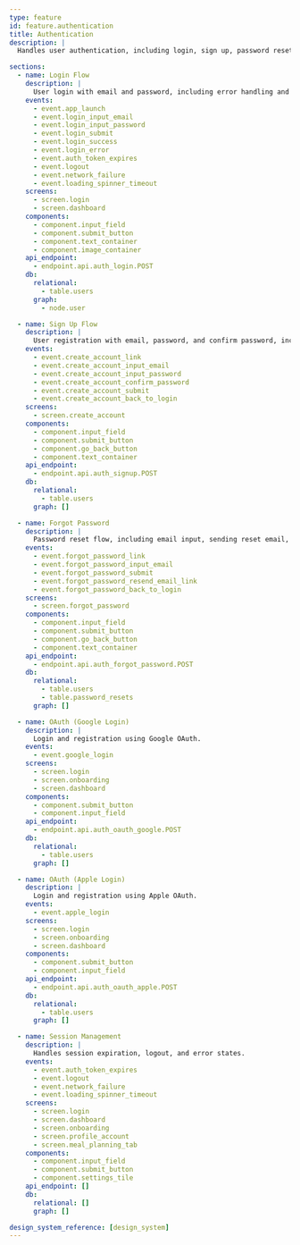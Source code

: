 ```yaml
---
type: feature
id: feature.authentication
title: Authentication
description: |
  Handles user authentication, including login, sign up, password reset, OAuth (Google and Apple), and session management. Ensures secure access to the app and manages user sessions.

sections:
  - name: Login Flow
    description: |
      User login with email and password, including error handling and session management. This corresponds to "Screen 1: Login / Signup Selection" in the blueprint, with app logo at top.
    events:
      - event.app_launch
      - event.login_input_email
      - event.login_input_password
      - event.login_submit
      - event.login_success
      - event.login_error
      - event.auth_token_expires
      - event.logout
      - event.network_failure
      - event.loading_spinner_timeout
    screens:
      - screen.login
      - screen.dashboard
    components:
      - component.input_field
      - component.submit_button
      - component.text_container
      - component.image_container
    api_endpoint:
      - endpoint.api.auth_login.POST
    db:
      relational:
        - table.users
      graph:
        - node.user

  - name: Sign Up Flow
    description: |
      User registration with email, password, and confirm password, including validation and error handling. This corresponds to "Screen 2: Sign up" in the blueprint.
    events:
      - event.create_account_link
      - event.create_account_input_email
      - event.create_account_input_password
      - event.create_account_confirm_password
      - event.create_account_submit
      - event.create_account_back_to_login
    screens:
      - screen.create_account
    components:
      - component.input_field
      - component.submit_button
      - component.go_back_button
      - component.text_container
    api_endpoint:
      - endpoint.api.auth_signup.POST
    db:
      relational:
        - table.users
      graph: []

  - name: Forgot Password
    description: |
      Password reset flow, including email input, sending reset email, and resending if needed. This corresponds to "Screen 3: Forgot password" in the blueprint, with explicit "Resend email" button functionality.
    events:
      - event.forgot_password_link
      - event.forgot_password_input_email
      - event.forgot_password_submit
      - event.forgot_password_resend_email_link
      - event.forgot_password_back_to_login
    screens:
      - screen.forgot_password
    components:
      - component.input_field
      - component.submit_button
      - component.go_back_button
      - component.text_container
    api_endpoint:
      - endpoint.api.auth_forgot_password.POST
    db:
      relational:
        - table.users
        - table.password_resets
      graph: []

  - name: OAuth (Google Login)
    description: |
      Login and registration using Google OAuth.
    events:
      - event.google_login
    screens:
      - screen.login
      - screen.onboarding
      - screen.dashboard
    components:
      - component.submit_button
      - component.input_field
    api_endpoint:
      - endpoint.api.auth_oauth_google.POST
    db:
      relational:
        - table.users
      graph: []

  - name: OAuth (Apple Login)
    description: |
      Login and registration using Apple OAuth.
    events:
      - event.apple_login
    screens:
      - screen.login
      - screen.onboarding
      - screen.dashboard
    components:
      - component.submit_button
      - component.input_field
    api_endpoint:
      - endpoint.api.auth_oauth_apple.POST
    db:
      relational:
        - table.users
      graph: []

  - name: Session Management
    description: |
      Handles session expiration, logout, and error states.
    events:
      - event.auth_token_expires
      - event.logout
      - event.network_failure
      - event.loading_spinner_timeout
    screens:
      - screen.login
      - screen.dashboard
      - screen.onboarding
      - screen.profile_account
      - screen.meal_planning_tab
    components:
      - component.input_field
      - component.submit_button
      - component.settings_tile
    api_endpoint: []
    db:
      relational: []
      graph: []

design_system_reference: [design_system]
---
```

